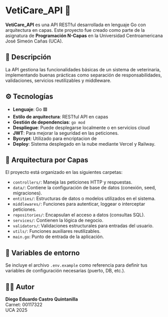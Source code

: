 # VetiCare_API 🐾

**VetiCare_API** es una API RESTful desarrollada en lenguaje Go con arquitectura en capas. Este proyecto fue creado como parte de la asignatura de **Programación N-Capas** en la Universidad Centroamericana José Simeón Cañas (UCA).

## 📌 Descripción

La API gestiona las funcionalidades básicas de un sistema de veterinaria, implementando buenas prácticas como separación de responsabilidades, validaciones, servicios reutilizables y middleware.

## ⚙️ Tecnologías

- **Lenguaje**: Go 🟦
- **Estilo de arquitectura**: RESTful API en capas
- **Gestión de dependencias**: `go mod`
- **Despliegue**: Puede desplegarse localmente o en servicios cloud
- **JWT**: Para mejorar la seguridad en las peticiones.
- **Bycrypt**: Utilizado para encriptacion de
- **Deploy**: Sistema desplegado en la nube mediante Vercel y Railway.
  
## 🧱 Arquitectura por Capas

El proyecto está organizado en las siguientes carpetas:

- `controllers/`: Maneja las peticiones HTTP y respuestas.
- `data/`: Contiene la configuración de base de datos (conexión, seed, migraciones).
- `entities/`: Estructuras de datos o modelos utilizados en el sistema.
- `middlewares/`: Funciones para autenticar, loggear o interceptar peticiones.
- `repositories/`: Encapsulan el acceso a datos (consultas SQL).
- `services/`: Contienen la lógica de negocio.
- `validators/`: Validaciones estructurales para entradas del usuario.
- `utils/`: Funciones auxiliares reutilizables.
- `main.go`: Punto de entrada de la aplicación.

## 🔐 Variables de entorno

Se incluye el archivo `.env.example` como referencia para definir tus variables de configuración necesarias (puerto, DB, etc.).

## 👨‍💻 Autor

**Diego Eduardo Castro Quintanilla**  
Carnet: 00117322  
UCA 2025


